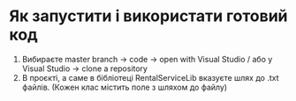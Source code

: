 # Як запустити і використати готовий код

1) Вибираєте master branch -> code -> open with Visual Studio / або у Visual Studio -> clone a repository
2) В проєкті, а саме в бібліотеці RentalServiceLib вказуєте шлях до .txt файлів. (Кожен клас містить поле з шляхом до файлу)

